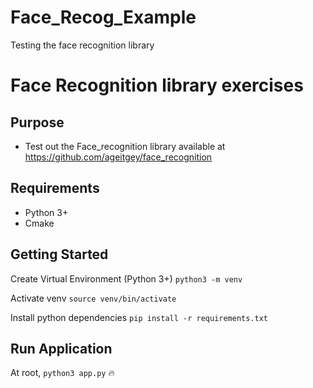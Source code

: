 # Face_Recog_Example
Testing the face recognition library

# Face Recognition library exercises

## Purpose

- Test out the Face_recognition library available at https://github.com/ageitgey/face_recognition

## Requirements
- Python 3+
- Cmake

## Getting Started

Create Virtual Environment (Python 3+)
`python3 -m venv`

Activate venv
`source venv/bin/activate`

Install python dependencies
`pip install -r requirements.txt`

## Run Application

At root,
`python3 app.py` :fire:

